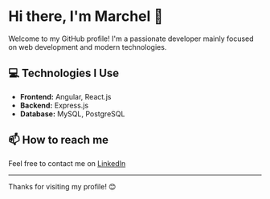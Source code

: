 # Hi there, I'm Marchel 👋

Welcome to my GitHub profile! I'm a passionate developer mainly focused on web development and modern technologies.

## 💻 Technologies I Use

- **Frontend:** Angular, React.js
- **Backend:** Express.js
- **Database:** MySQL, PostgreSQL

## 📫 How to reach me

Feel free to contact me on [LinkedIn](https://www.linkedin.com/in/marchel-dev/)

---

Thanks for visiting my profile! 😊

